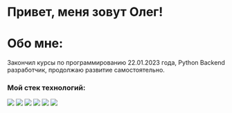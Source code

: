 # Привет, меня зовут Олег!
# Обо мне:
Закончил курсы по программированию 22.01.2023 года, Python Backend разработчик, продолжаю развитие самостоятельно.
### Мой стек технологий:

<img src="https://img.shields.io/badge/Python-7FFFD4?style=for-thebadge&logo=python&logoColor=black   " />
<img src="https://img.shields.io/badge/HTML-black?style=for-thebadge&logo=HTML5&logoColor=red   " />
<img src="https://img.shields.io/badge/JS-FF8C00?style=for-thebadge&logo=javascript&logoColor=F0E68C   " />
<img src="https://img.shields.io/badge/Bootstrap-4B0082?style=for-thebadge&logo=bootstrap&logoColor=9370DB   " />
<img src="https://img.shields.io/badge/Django-808080?style=for-thebadge&logo=Django&logoColor=00FFFF   " />
<img src="https://img.shields.io/badge/SQL-A9A9A9?style=for-thebadge&logo=sqlite&logoColor=000080   " />
